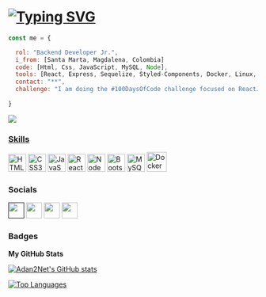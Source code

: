 [![Typing SVG](https://readme-typing-svg.herokuapp.com?font=Poppins&size=30&duration=6000&color=FFF&background=7047FF00&center=true&vCenter=true&width=500&lines=%F0%9F%91%8B+Hello+my+name+is+Adan+Camacho;And+I+am+a+Software+Developer!+)](https://git.io/typing-svg)
=============================

```javascript
const me = {

  rol: "Backend Developer Jr.",
  i_from: [Santa Marta, Magdalena, Colombia]
  code: [Html, Css, JavaScript, MySQL, Node],
  tools: [React, Express, Sequelize, Styled-Components, Docker, Linux, Git],
  contact: "**",
  challenge: "I am doing the #100DaysOfCode challenge focused on ReactJS and NodeJS"
  
}
```

<a href="https://www.github.com/Adan2Net" target="_blank" rel="noreferrer"><img
src="https://img.shields.io/github/followers/Adan2Net?logo=github&style=for-the-badge&color=facc15&labelColor=181824" />
### Skills

<p align="left">
<a href="https://developer.mozilla.org/en-US/docs/Glossary/HTML5" target="_blank" rel="noreferrer"><img src="https://raw.githubusercontent.com/danielcranney/readme-generator/main/public/icons/skills/html5-colored.svg" width="36" height="36" alt="HTML5" /></a>
<a href="https://www.w3.org/TR/CSS/#css" target="_blank" rel="noreferrer"><img src="https://raw.githubusercontent.com/danielcranney/readme-generator/main/public/icons/skills/css3-colored.svg" width="36" height="36" alt="CSS3" /></a>
<a href="https://developer.mozilla.org/en-US/docs/Web/JavaScript" target="_blank" rel="noreferrer"><img src="https://raw.githubusercontent.com/danielcranney/readme-generator/main/public/icons/skills/javascript-colored.svg" width="36" height="36" alt="JavaScript" /></a>
<a href="https://reactjs.org/" target="_blank" rel="noreferrer"><img src="https://raw.githubusercontent.com/danielcranney/readme-generator/main/public/icons/skills/react-colored.svg" width="36" height="36" alt="React" /></a>
<a href="https://nodejs.org/docs" target="_blank" rel="noreferrer"><img src="https://raw.githubusercontent.com/danielcranney/readme-generator/main/public/icons/skills/nodejs-colored.svg" width="36" height="36" alt="NodeJs" /></a>
<a href="https://getbootstrap.com/" target="_blank" rel="noreferrer"><img src="https://raw.githubusercontent.com/danielcranney/readme-generator/main/public/icons/skills/bootstrap-colored.svg" width="36" height="36" alt="Bootstrap" /></a>
<a href="https://www.mysql.com/" target="_blank" rel="noreferrer"><img src="https://raw.githubusercontent.com/danielcranney/readme-generator/main/public/icons/skills/mysql-colored.svg" width="36" height="36" alt="MySQL" /></a>
<a href="https://docker.com" target="_blank" rel="noreferrer"><img src="https://cdn.worldvectorlogo.com/logos/docker.svg" width="40" height="40" alt="Docker" /></a>
</p>


### Socials

<p align="left"> <a href="" target="_blank" rel="noreferrer"><img src="https://raw.githubusercontent.com/danielcranney/readme-generator/main/public/icons/socials/devdotto.svg" width="32" height="32" /></a> <a href="https://www.github.com/Adan2Net" target="_blank" rel="noreferrer"><img src="https://raw.githubusercontent.com/danielcranney/readme-generator/main/public/icons/socials/github.svg" width="32" height="32" /></a> <a href="https://www.linkedin.com/in/ad%C3%A1n-camacho/" target="_blank" rel="noreferrer"><img src="https://raw.githubusercontent.com/danielcranney/readme-generator/main/public/icons/socials/linkedin.svg" width="32" height="32" /></a> <img src="https://raw.githubusercontent.com/danielcranney/readme-generator/main/public/icons/socials/twitter.svg" width="32" height="32" /></a></p>

### Badges

<b>My GitHub Stats</b>

<a href="http://www.github.com/Adan2Net"><img src="https://github-readme-stats.vercel.app/api?username=Adan2Net&show_icons=true&hide=&count_private=true&title_color=ffffff&text_color=ffffff&icon_color=facc15&bg_color=181824&hide_border=true&show_icons=true" alt="Adan2Net's GitHub stats" /></a>

<a href="https://github.com/Adan2Net" align="left"><img src="https://github-readme-stats.vercel.app/api/top-langs/?username=Dev-Juniorr&langs_count=10&title_color=ffffff&text_color=ffffff&icon_color=facc15&bg_color=181824&hide_border=true&locale=en&custom_title=Top%20%Languages" alt="Top Languages" /></a>
